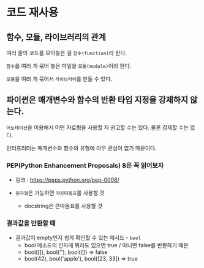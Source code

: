 # 코드 재사용

## 함수, 모듈, 라이브러리의 관계 
여러 줄의 코드를 모아놓은 걸 `함수(function)`라 한다.

`함수`를 여러 개 묶어 놓은 파일을 `모듈(module)`이라 한다. 

`모듈`을 여러 개 묶어서 `라이브러리`를 만들 수 있다.

## 파이썬은 매개변수와 함수의 반환 타입 지정을 강제하지 않는다. 

`어노테이션`을 이용해서 어떤 자료형을 사용할 지 권고할 수는 있다. 물론 강제할 수는 없다. 

인터프리터는 매개변수와 함수의 유형에 아무 관심이 없기 때문이다. 

### PEP(Python Enhancement Proposals) 8은 꼭 읽어보자

- 링크 : https://peps.python.org/pep-0008/

- `문자열`은 가능하면 `작은따옴표`를 사용할 것
    - docstring은 큰따옴표를 사용할 것

### 결과값을 반환할 때

- 결과값이 empty인지 쉽게 확인할 수 있는 메서드 - `bool`
    - bool 메소드의 인자에 뭐라도 있으면 true / 아니면 false를 반환하기 때문
    - bool([]), bool(''), bool({}) => false
    - bool(42), bool('apple'), bool([23, 33]) => true 




